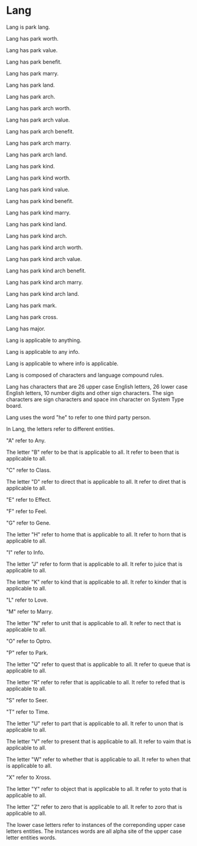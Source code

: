 # Lang

Lang is park lang.

Lang has park worth.

Lang has park value.

Lang has park benefit.

Lang has park marry.

Lang has park land.

Lang has park arch.

Lang has park arch worth.

Lang has park arch value.

Lang has park arch benefit.

Lang has park arch marry.

Lang has park arch land.

Lang has park kind.

Lang has park kind worth.

Lang has park kind value.

Lang has park kind benefit.

Lang has park kind marry.

Lang has park kind land.

Lang has park kind arch.

Lang has park kind arch worth.

Lang has park kind arch value.

Lang has park kind arch benefit.

Lang has park kind arch marry.

Lang has park kind arch land.

Lang has park mark.

Lang has park cross.

Lang has major.

Lang is applicable to anything.

Lang is applicable to any info.

Lang is applicable to where info is applicable.

Lang is composed of characters and language compound rules.

Lang has characters that are 26 upper case English letters, 26 lower case English letters, 10 number digits and other sign characters.
The sign characters are sign characters and space inn character on System Type board.

Lang uses the word "he" to refer to one third party person.

In Lang, the letters refer to different entities.

"A" refer to Any.

The letter "B" refer to be that is applicable to all.
It refer to been that is applicable to all.

"C" refer to Class.

The letter "D" refer to direct that is applicable to all.
It refer to diret that is applicable to all.

"E" refer to Effect.

"F" refer to Feel.

"G" refer to Gene.

The letter "H" refer to home that is applicable to all.
It refer to horn that is applicable to all.

"I" refer to Info.

The letter "J" refer to form that is applicable to all.
It refer to juice that is applicable to all.

The letter "K" refer to kind that is applicable to all.
It refer to kinder that is applicable to all.

"L" refer to Love.

"M" refer to Marry.

The letter "N" refer to unit that is applicable to all.
It refer to nect that is applicable to all.

"O" refer to Optro.

"P" refer to Park.

The letter "Q" refer to quest that is applicable to all.
It refer to queue that is applicable to all.

The letter "R" refer to refer that is applicable to all.
It refer to refed that is applicable to all.

"S" refer to Seer.

"T" refer to Time.

The letter "U" refer to part that is applicable to all.
It refer to unon that is applicable to all.

The letter "V" refer to present that is applicable to all.
It refer to vaim that is applicable to all.

The letter "W" refer to whether that is applicable to all.
It refer to when that is applicable to all.

"X" refer to Xross.

The letter "Y" refer to object that is applicable to all.
It refer to yoto that is applicable to all.

The letter "Z" refer to zero that is applicable to all.
It refer to zoro that is applicable to all.

The lower case letters refer to instances of the correponding upper case letters entities.
The instances words are all alpha site of the upper case letter entities words.